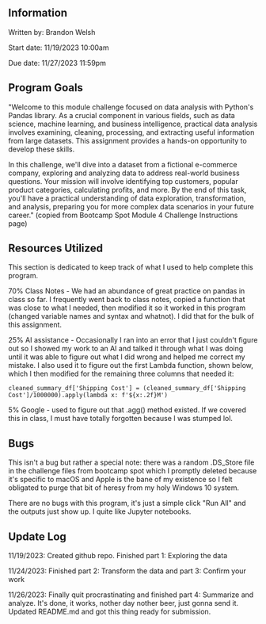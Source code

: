 ## Information
Written by: Brandon Welsh

Start date: 11/19/2023 10:00am

Due date: 11/27/2023 11:59pm

## Program Goals
"Welcome to this module challenge focused on data analysis with Python's Pandas library. As a crucial component in various fields, such as data science, machine learning, and business intelligence, practical data analysis involves examining, cleaning, processing, and extracting useful information from large datasets. This assignment provides a hands-on opportunity to develop these skills.

In this challenge, we'll dive into a dataset from a fictional e-commerce company, exploring and analyzing data to address real-world business questions. Your mission will involve identifying top customers, popular product categories, calculating profits, and more. By the end of this task, you'll have a practical understanding of data exploration, transformation, and analysis, preparing you for more complex data scenarios in your future career." (copied from Bootcamp Spot Module 4 Challenge Instructions page)

## Resources Utilized
This section is dedicated to keep track of what I used to help complete this program.

70% Class Notes - We had an abundance of great practice on pandas in class so far. I frequently went back to class notes, copied a function that was close to what I needed, then modified it so it worked in this program (changed variable names and syntax and whatnot). I did that for the bulk of this assignment.

25% AI assistance - Occasionally I ran into an error that I just couldn't figure out so I showed my work to an AI and talked it through what I was doing until it was able to figure out what I did wrong and helped me correct my mistake. I also used it to figure out the first Lambda function, shown below, which I then modified for the remaining three columns that needed it:

    cleaned_summary_df['Shipping Cost'] = (cleaned_summary_df['Shipping Cost']/1000000).apply(lambda x: f'${x:.2f}M')

5% Google - used to figure out that .agg() method existed. If we covered this in class, I must have totally forgotten because I was stumped lol.

## Bugs

This isn't a bug but rather a special note: there was a random .DS_Store file in the challenge files from bootcamp spot which I promptly deleted because it's specific to macOS and Apple is the bane of my existence so I felt obligated to purge that bit of heresy from my holy Windows 10 system.

There are no bugs with this program, it's just a simple click "Run All" and the outputs just show up. I quite like Jupyter notebooks.

## Update Log
11/19/2023: Created github repo. Finished part 1: Exploring the data

11/24/2023: Finished part 2: Transform the data and part 3: Confirm your work

11/26/2023: Finally quit procrastinating and finished part 4: Summarize and analyze. It's done, it works, nother day nother beer, just gonna send it. Updated README.md and got this thing ready for submission.
